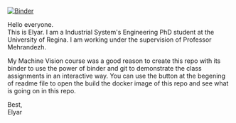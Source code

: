 [![Binder](https://mybinder.org/badge_logo.svg)](https://mybinder.org/v2/gh/elyarzv/IP-Assig1/HEAD)

Hello everyone.  
This is Elyar. I am a Industrial System's Engineering PhD student at the University of Regina. I am working under the supervision of Professor Mehrandezh.

My Machine Vision course was a good reason to create this repo with its binder to use the power of binder and git to demonstrate the class assignments in an interactive way. You can use the button at the begening of readme file to open the build the docker image of this repo and see what is going on in this repo.

Best,  
Elyar
